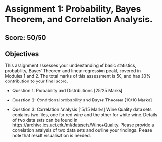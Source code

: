 # Assignment 1: Probability, Bayes Theorem, and Correlation Analysis.
## Score: 50/50

## Objectives
This assignment assesses your understanding of basic statistics, probability, Bayes’ Theorem and linear regression peakl, covered in Modules 1 and 2. The total marks of this assessment is 50, and has 20% contribution to your final score.

- Question 1: Probability and Distributions [25/25 Marks]

- Question 2: Conditional probability and Bayes Theorem [10/10 Marks]

- Question 3: Correlation Analysis [15/15 Marks]
Wine Quality data sets contains two files, one for red wine and the other for white wine. Details of two data sets can be found in https://archive.ics.uci.edu/ml/datasets/Wine+Quality. Please provide a correlation analysis of two data sets and outline your findings. Please note that result visualisation is needed.

